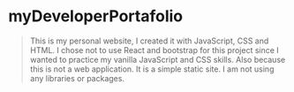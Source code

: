 # myDeveloperPortafolio

> This is my personal website, I created it with JavaScript, CSS and HTML. 
I chose not to use React and bootstrap for this project since I wanted to practice my vanilla JavaScript and CSS skills.
 Also because this is not a web application. It is a simple static site. 
 I am not using any libraries or packages.

